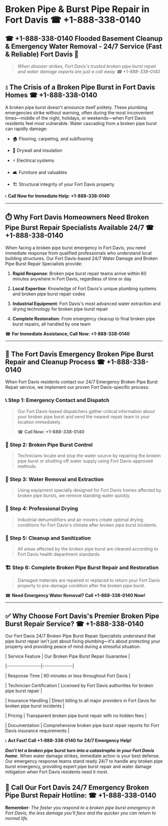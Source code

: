 # Broken Pipe & Burst Pipe Repair in Fort Davis ☎ +1-888-338-0140  
## ☎ +1-888-338-0140 Flooded Basement Cleanup & Emergency Water Removal - 24/7 Service (Fast & Reliable) Fort Davis 🚨  

> *When disaster strikes, Fort Davis's trusted broken pipe burst repair and water damage experts are just a call away ☎ +1-888-338-0140*  

## 💧 The Crisis of a Broken Pipe Burst in Fort Davis Homes ☎ +1-888-338-0140  

A broken pipe burst doesn't announce itself politely. These plumbing emergencies strike without warning, often during the most inconvenient times—middle of the night, holidays, or weekends—when Fort Davis residents feel most vulnerable. Water cascading from a broken pipe burst can rapidly damage:  

* 🏠 Flooring, carpeting, and subflooring  
* 🧱 Drywall and insulation  
* ⚡ Electrical systems  
* 🛋️ Furniture and valuables  
* 🏗️ Structural integrity of your Fort Davis property  

📞 **Call Now for Immediate Help: +1-888-338-0140**  

---  

## ⏱️ Why Fort Davis Homeowners Need Broken Pipe Burst Repair Specialists Available 24/7 ☎ +1-888-338-0140  

When facing a broken pipe burst emergency in Fort Davis, you need immediate response from qualified professionals who understand local building structures. Our Fort Davis-based 24/7 Water Damage and Broken Pipe Burst Repair Specialists provide:  

1. **Rapid Response**: Broken pipe burst repair teams arrive within 60 minutes anywhere in Fort Davis, regardless of time or day  
2. **Local Expertise**: Knowledge of Fort Davis's unique plumbing systems and broken pipe burst repair codes  
3. **Industrial Equipment**: Fort Davis's most advanced water extraction and drying technology for broken pipe burst repair  
4. **Complete Restoration**: From emergency cleanup to final broken pipe burst repairs, all handled by one team  

☎ **For Immediate Assistance, Call Now: +1-888-338-0140**  

---  

## 🔧 The Fort Davis Emergency Broken Pipe Burst Repair and Cleanup Process ☎ +1-888-338-0140  

When Fort Davis residents contact our 24/7 Emergency Broken Pipe Burst Repair service, we implement our proven Fort Davis-specific process:  

### 📞 Step 1: Emergency Contact and Dispatch  
> Our Fort Davis-based dispatchers gather critical information about your broken pipe burst and send the nearest repair team to your location immediately.  
> ☎ **Call Now: +1-888-338-0140**  

### 🚿 Step 2: Broken Pipe Burst Control  
> Technicians locate and stop the water source by repairing the broken pipe burst or shutting off water supply using Fort Davis-approved methods.  

### 🌊 Step 3: Water Removal and Extraction  
> Using equipment specially designed for Fort Davis homes affected by broken pipe bursts, we remove standing water quickly.  

### 💨 Step 4: Professional Drying  
> Industrial dehumidifiers and air movers create optimal drying conditions for Fort Davis's climate after broken pipe burst incidents.  

### 🧼 Step 5: Cleanup and Sanitization  
> All areas affected by the broken pipe burst are cleaned according to Fort Davis health department standards.  

### 🏗️ Step 6: Complete Broken Pipe Burst Repair and Restoration  
> Damaged materials are repaired or replaced to return your Fort Davis property to pre-damage condition after the broken pipe burst.  

☎ **Need Emergency Water Removal? Call +1-888-338-0140 Now!**  

---  

## ✅ Why Choose Fort Davis's Premier Broken Pipe Burst Repair Service? ☎ +1-888-338-0140  

Our Fort Davis 24/7 Broken Pipe Burst Repair Specialists understand that pipe burst repair isn't just about fixing plumbing—it's about protecting your property and providing peace of mind during a stressful situation.  

| Service Feature | Our Broken Pipe Burst Repair Guarantee |  
|-----------------|---------------|  
| Response Time | 60 minutes or less throughout Fort Davis |  
| Technician Certification | Licensed by Fort Davis authorities for broken pipe burst repair |  
| Insurance Handling | Direct billing to all major providers in Fort Davis for broken pipe burst incidents |  
| Pricing | Transparent broken pipe burst repair with no hidden fees |  
| Documentation | Comprehensive broken pipe burst repair reports for Fort Davis insurance requirements |  

📞 **Act Fast! Call +1-888-338-0140 for 24/7 Emergency Help!**  

***Don't let a broken pipe burst turn into a catastrophe in your Fort Davis home.*** When water damage strikes, immediate action is your best defense. Our emergency response teams stand ready 24/7 to handle any broken pipe burst emergency, providing expert pipe burst repair and water damage mitigation when Fort Davis residents need it most.  

## 📱 Call Our Fort Davis 24/7 Emergency Broken Pipe Burst Repair Hotline: ☎ +1-888-338-0140  

**Remember**: *The faster you respond to a broken pipe burst emergency in Fort Davis, the less damage you'll face and the quicker you can return to normal life.*